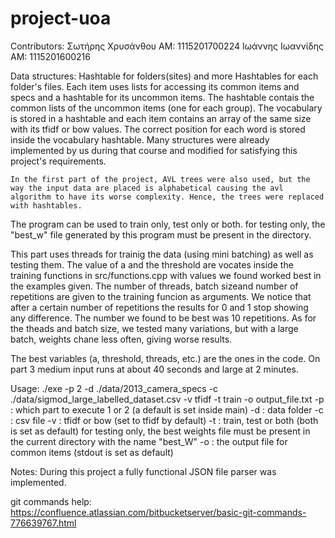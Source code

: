 # project-uoa


Contributors:   Σωτήρης Χρυσάνθου   ΑΜ: 1115201700224
                Ιωάννης Ιωαννίδης   ΑΜ: 1115201600216

Data structures:
    Hashtable for folders(sites) and more Hashtables for each folder's files.
    Each item uses lists for accessing its common items and specs and a hashtable for its uncommon items. The hashtable contais the common lists of the uncommon items (one for each group).
    The vocabulary is stored in a hashtable and each item contains an array of the same size with its tfidf or bow values. The correct position for each word is stored inside the vocabulary hashtable.
    Many structures were already implemented by us during that course and modified for satisfying this project's requirements.

    In the first part of the project, AVL trees were also used, but the way the input data are placed is alphabetical causing the avl algorithm to have its worse complexity. Hence, the trees were replaced with hashtables.


The program can be used to train only, test only or both. for testing only, the "best_w" file generated by this program must be present in the directory.

This part uses threads for trainig the data (using mini batching) as well as testing them.
The value of a and the threshold are vocates inside the training functions in src/functions.cpp with values we found worked best in the examples given.
The number of threads, batch sizeand number of repetitions are given to the training funcion as arguments. We notice that after a certain number of repetitions the results for 0 and 1 stop showing any difference. The number we found to be best was 10 repetitions. As for the theads and batch size, we tested many variations, but with a large batch, weights chane less often, giving worse results.

The best variables (a, threshold, threads, etc.) are the ones in the code.
On part 3 medium input runs at about 40 seconds and large at 2 minutes.

Usage:
    ./exe -p 2 -d ./data/2013_camera_specs -c ./data/sigmod_large_labelled_dataset.csv -v tfidf -t train -o output_file.txt
    -p  : which part to execute 1 or 2 (a default is set inside main)
    -d  : data folder
    -c  : csv file
    -v  : tfidf or bow (set to tfidf by default)
    -t  : train, test or both (both is set as default)
            for testing only, the best weights file must be present in the current directory with the name "best_W"
    -o  : the output file for common items (stdout is set as default)

Notes:
    During this project a fully functional JSON file parser was implemented.



git commands help: https://confluence.atlassian.com/bitbucketserver/basic-git-commands-776639767.html
